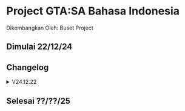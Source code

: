 # Project GTA:SA Bahasa Indonesia
Dikembangkan Oleh: Buset Project
## Dimulai 22/12/24
## Changelog
<details>
<summary>V24.12.22</summary>

  - RAW Upload
</details>

## Selesai ??/??/25
